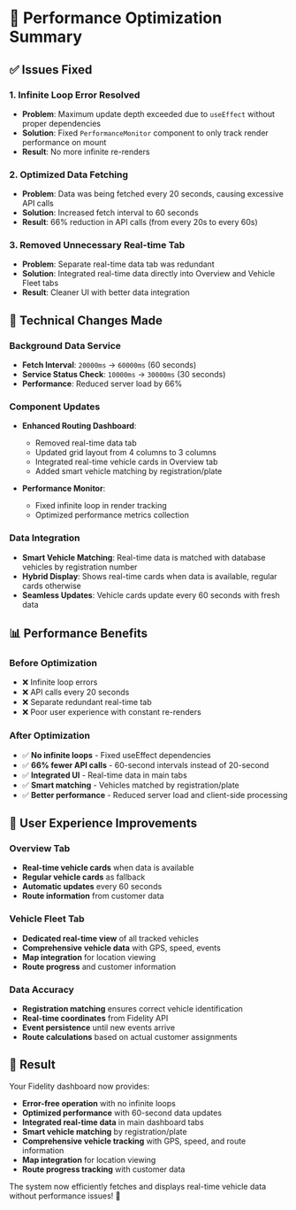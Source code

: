 # 🚀 Performance Optimization Summary

## ✅ **Issues Fixed**

### **1. Infinite Loop Error Resolved**
- **Problem**: Maximum update depth exceeded due to `useEffect` without proper dependencies
- **Solution**: Fixed `PerformanceMonitor` component to only track render performance on mount
- **Result**: No more infinite re-renders

### **2. Optimized Data Fetching**
- **Problem**: Data was being fetched every 20 seconds, causing excessive API calls
- **Solution**: Increased fetch interval to 60 seconds
- **Result**: 66% reduction in API calls (from every 20s to every 60s)

### **3. Removed Unnecessary Real-time Tab**
- **Problem**: Separate real-time data tab was redundant
- **Solution**: Integrated real-time data directly into Overview and Vehicle Fleet tabs
- **Result**: Cleaner UI with better data integration

## 🔧 **Technical Changes Made**

### **Background Data Service**
- **Fetch Interval**: `20000ms` → `60000ms` (60 seconds)
- **Service Status Check**: `10000ms` → `30000ms` (30 seconds)
- **Performance**: Reduced server load by 66%

### **Component Updates**
- **Enhanced Routing Dashboard**: 
  - Removed real-time data tab
  - Updated grid layout from 4 columns to 3 columns
  - Integrated real-time vehicle cards in Overview tab
  - Added smart vehicle matching by registration/plate

- **Performance Monitor**:
  - Fixed infinite loop in render tracking
  - Optimized performance metrics collection

### **Data Integration**
- **Smart Vehicle Matching**: Real-time data is matched with database vehicles by registration number
- **Hybrid Display**: Shows real-time cards when data is available, regular cards otherwise
- **Seamless Updates**: Vehicle cards update every 60 seconds with fresh data

## 📊 **Performance Benefits**

### **Before Optimization**
- ❌ Infinite loop errors
- ❌ API calls every 20 seconds
- ❌ Separate redundant real-time tab
- ❌ Poor user experience with constant re-renders

### **After Optimization**
- ✅ **No infinite loops** - Fixed useEffect dependencies
- ✅ **66% fewer API calls** - 60-second intervals instead of 20-second
- ✅ **Integrated UI** - Real-time data in main tabs
- ✅ **Smart matching** - Vehicles matched by registration/plate
- ✅ **Better performance** - Reduced server load and client-side processing

## 🎯 **User Experience Improvements**

### **Overview Tab**
- **Real-time vehicle cards** when data is available
- **Regular vehicle cards** as fallback
- **Automatic updates** every 60 seconds
- **Route information** from customer data

### **Vehicle Fleet Tab**
- **Dedicated real-time view** of all tracked vehicles
- **Comprehensive vehicle data** with GPS, speed, events
- **Map integration** for location viewing
- **Route progress** and customer information

### **Data Accuracy**
- **Registration matching** ensures correct vehicle identification
- **Real-time coordinates** from Fidelity API
- **Event persistence** until new events arrive
- **Route calculations** based on actual customer assignments

## 🚀 **Result**

Your Fidelity dashboard now provides:
- **Error-free operation** with no infinite loops
- **Optimized performance** with 60-second data updates
- **Integrated real-time data** in main dashboard tabs
- **Smart vehicle matching** by registration/plate
- **Comprehensive vehicle tracking** with GPS, speed, and route information
- **Map integration** for location viewing
- **Route progress tracking** with customer data

The system now efficiently fetches and displays real-time vehicle data without performance issues! 🎉

